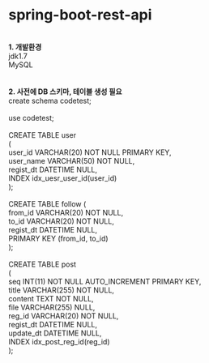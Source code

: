 # spring-boot-rest-api

<br/> <b>1. 개발환경</b>
<br/> jdk1.7
<br/> MySQL
<br/>
<br/>
<br/> <b>2. 사전에 DB 스키마, 테이블 생성 필요</b>
<br/> create schema codetest;
<br/>
<br/> use codetest;
<br/>
<br/> CREATE TABLE user
<br/> (
<br/> 	user_id VARCHAR(20) NOT NULL PRIMARY KEY,
<br/> 	user_name VARCHAR(50) NOT NULL,
<br/> 	regist_dt DATETIME NULL,
<br/> 	INDEX idx_uesr_user_id(user_id)
<br/> );
<br/>
<br/> CREATE TABLE follow (
<br/> 	from_id VARCHAR(20) NOT NULL,
<br/> 	to_id VARCHAR(20) NOT NULL,
<br/> 	regist_dt DATETIME NULL,
<br/> 	PRIMARY KEY (from_id, to_id)
<br/> );
<br/>
<br/> CREATE TABLE post
<br/> (
<br/> 	seq INT(11) NOT NULL AUTO_INCREMENT PRIMARY KEY,
<br/> 	title VARCHAR(255) NOT NULL,
<br/> 	content TEXT NOT NULL,
<br/> 	file VARCHAR(255) NULL,
<br/> 	reg_id VARCHAR(20) NOT NULL,
<br/> 	regist_dt DATETIME NULL,
<br/> 	update_dt DATETIME NULL,
<br/> 	INDEX idx_post_reg_id(reg_id)
<br/> );
<br/>
